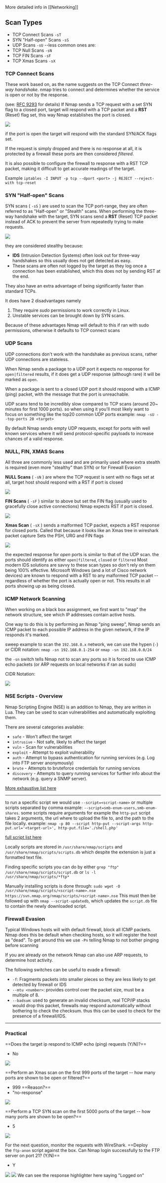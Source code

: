 More detailed info in [[Networking]]
## Scan Types
- TCP Connect Scans `-sT`
- SYN "Half-open" Scans `-sS`
- UDP Scans `-sU`
--less common ones are:
- TCP Null Scans `-sN`
- TCP FIN Scans `-sF`
- TCP Xmas Scans `-sX`


### TCP Connect Scans
These work based on, as the name suggests on the TCP Connect *three-way handshake*.
nmap tries to connect and determines whether the service is open or not by the response.

(see: [RFC 9293](https://datatracker.ietf.org/doc/html/rfc9293) for details)
If Nmap sends a TCP request with a set SYN flag to a closed port, target will respond with a TCP packet and a **RST** (Reset) flag set, this way Nmap establishes the port is closed.

![](../attachments/4739610b2d222175359617b8fd3f6467.png)

if the port is open the target will respond with the standard SYN/ACK flags set.

If the request is simply dropped and there is no response at all, it is protected by a firewall these ports are then considered *filtered*.

It is also possible to configure the firewall to response with a RST TCP packet, making it difficult to get accurate readings of the target.

Example
`iptables -I INPUT -p tcp --dport <port> -j REJECT --reject-with tcp-reset`

### SYN "Half-open" Scans
SYN scans ( `-sS` ) are used to scan the TCP port-range, they are often referred to as "Half-open" or "Stealth" scans.
When performing the three-way handshake with the target, SYN scans send a **RST** (Reset) TCP packet instead of ACK to prevent the server from repeatedly trying to make requests.

![](../attachments/dcf9bd298d76876ea43c586e0f38c54f.png)


they are considered stealthy because:
- **IDS** (Intrusion Detection Systems) often look out for three-way handshakes so this usually does not get detected as easy.
- These scans are often not logged by the target as they log once a connection has been established, which this does not by sending RST at the end.

They also have an extra advantage of being significantly faster than standard TCPs.

It does have 2 disadvantages namely
1. They require *sudo* permissions to work correctly in Linux.
2. Unstable services can be brought down by SYN scans.

Because of these advantages Nmap will default to this if ran with sudo permissions, otherwise it defaults to TCP connect scans

### UDP Scans
UDP connections don't work with the handshake as previous scans, rather UDP connections are stateless.

When Nmap sends a package to a UDP port it expects no response for `open|filtered` results, if it does get a UDP response (although rare) it will be marked as `open`.

When a package is sent to a closed UDP port it should respond with a ICMP (ping) packet, with the message that the port is unreachable.

UDP scans tend to be incredibly slow compared to TCP scans (around 20~ minutes for first 1000 ports). so when using it you'll most likely want to focus on something like the top20 common UDP ports
example: `nmap -sU --top-ports 20 <target>`

By default Nmap sends empty UDP requests, except for ports with well known services where it will send protocol-specific payloads to increase chances of a valid response.


### NULL, FIN, XMAS Scans
All three are commonly less used and are primarily used where extra stealth is required (even more "stealthy" than SYN) or for Firewall Evasion

**NULL Scans** ( `-sN` ) are where the TCP request is sent with no flags set at all, target host should respond with a RST if port is closed

![](../attachments/e0c30fe51d6eace360f2fbc88f08ae92.png)

**FIN Scans** ( `-sF` ) similar to above but set the FIN flag (usually used to gracefully close active connections) Nmap expects RST if port is closed.

![](../attachments/05c8bc3ba13f4c0d0ff5809fadbbd7aa.png)

**Xmas Scan** ( `-sX` ) sends a malformed TCP packet, expects a RST response for closed ports.
Called that because it looks like an Xmas tree in wireshark packet capture
Sets the PSH, URG and FIN flags

![](../attachments/69be15d14bb26955b414d3611737b054.png)

the expected response for *open* ports is similar to that of the UDP scan.
the ports should identify as either `open|filtered`, `closed` or `filtered` 
Most modern IDS solutions are savvy to these scan types so don't rely on them being 100% effective.
Microsoft Windows (and a lot of Cisco network devices) are known to respond with a RST to any malformed TCP packet -- regardless of whether the port is actually open or not. This results in all ports showing up as being closed.
### ICMP Network Scanning
When working on a black box assignment, we first want to "map" the network structure, see which IP addresses contain active hosts.

One way to do this is by performing an Nmap "ping sweep", Nmap sends an ICMP packet to  each possible IP address in the given network, if the IP responds it's marked.

sweep example to scan the `192.168.0.x` network, we can use the hypen (`-`) or CIDR notation:
`nmap -sn 192.168.0.1-254` or `nmap -sn 192.168.0.0/24`

the `-sn` switch tells Nmap not to scan any ports so it is forced to use ICMP echo packets (or ARP requests on local networks if ran as sudo)

CIDR Notation:

![](../attachments/3d69bf808d44f3e91ea74be8f896c58c.jpg)


### NSE Scripts - Overview
Nmap Scripting Engine (NSE) is an addition to Nmap, they are written in Lua.
They can be used to scan vulnerabilities and automatically exploiting them.

There are several categories available:
- `safe` - Won't affect the target
- `intrusive` - Not safe, likely to affect the target
- `vuln` - Scan for vulnerabilities
- `exploit` - Attempt to exploit vulnerability
- `auth` - Attempt to bypass authentication for running services (e.g. Log into FTP server anonymously)
- `brute` - Attempts to bruteforce credentials for running services
- `discovery` - Attempts to query running services for further info about the network (e.g. query a SNMP server).

[More exhaustive list here](https://nmap.org/book/nse-usage.html)

----

to run a specific script we would use `--script=<script-name>` or multiple scripts separated by comma example: `--script=smb-enum-users,smb-enum-shares`.
some scripts require arguments for example the `http-put` script takes 2 arguments, the url where to upload the file to, and the path to the file locally.
example: `nmap -p 80 --script http-put --script-args http-put.url='<target-url>', http-put.file='./shell.php'`

[full script list here](https://nmap.org/nsedoc/)

Locally scripts are stored in `/usr/share/nmap/scripts` and  `/usr/share/nmap/scripts/scripts.db` which despite the extension is just a formatted text file.

Finding specific scripts you can do by either
`grep "ftp" /usr/share/nmap/scripts/script.db`
or
`ls -l /usr/share/nmap/scripts/*ftp*`

Manually installing scripts is done through:
`sudo wget -O /usr/share/nmap/scripts/<script-name>.nse https://svn.nmap.org/nmap/scripts/<script-name>.nse`
This must then be followed up with `nmap --script-updatedb`, which updates the `script.db` file to contain the newly downloaded script.
### Firewall Evasion
Typical Windows hosts will with default firewall, block all ICMP packets.
Nmap does this be default when checking hosts, so it will register the host as "dead".
To get around this we use `-Pn` telling Nmap to not bother pinging before scanning

If you are already on the network Nmap can also use ARP requests, to determine host activity.

The following switches can be useful to evade a firewall:
- `-f`: Fragments packets into smaller pieces so they are less likely to get detected by firewall or IDS
- `--mtu <number>`: provides control over the packet size, must be a multiple of 8.
- `--badsum`: used to generate an invalid checksum, real TCP/IP stacks would drop this packet, firewalls may respond automatically without bothering to check the checksum. thus this can be used to check for the presence of a firewall/IDS.


---
### Practical

==Does the target ip respond to ICMP echo (ping) requests (Y/N)?==
- No

![](../attachments/cdc26c6af330180d632295e3f933cbac.png)

==Perform an Xmas scan on the first 999 ports of the target -- how many ports are shown to be open or filtered?==
- 999
==Reason?==
- "no-response"

![](../attachments/6b11db1f32e21f644164591476592a4d.png)

==Perform a TCP SYN scan on the first 5000 ports of the target -- how many ports are shown to be open?==
- 5

![](../attachments/9e388c7e053ac0dda26e85af2580ed41.png)

For the next question, monitor the requests with WireShark.
==Deploy the `ftp-anon` script against the box. Can Nmap login successfully to the FTP server on port 21? (Y/N)==
- Y

![](../attachments/9533aadade8803e6302674b7633af4a0.png)
![](../attachments/6904dfb95c30693e4c70364133c8f89c.png)
We can see the response highlighter here saying "Logged on"
